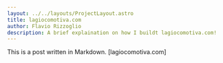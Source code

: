 ```yaml
---
layout: ../../layouts/ProjectLayout.astro
title: lagiocomotiva.com
author: Flavio Rizzoglio
description: A brief explaination on how I buildt lagiocomotiva.com!
---
```


This is a post written in Markdown. [lagiocomotiva.com]
